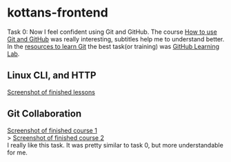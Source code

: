 # kottans-frontend
Task 0:
Now I feel confident using Git and GitHub. The course [How to use Git and GitHub](https://www.udacity.com/course/how-to-use-git-and-github--ud775) was really interesting, subtitles help me to understand better. In the [resources to learn Git](http://try.github.io/) the best task(or training) was [GitHub Learning Lab](https://lab.github.com/courses).
## Linux CLI, and HTTP
[Screenshot of finished lessons](task_linux_cli/screenshot.jpg)
## Git Collaboration
[Screenshot of finished course 1](task_git_collaboration/first_task.jpg)
<br>>
[Screenshot of finished course 2](task_git_collaboration/second_task.jpg)
<br>
I really like this task. It was pretty similar to task 0, but more understandable for me.

